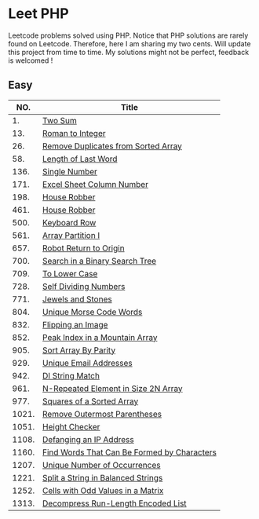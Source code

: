 # Leet PHP
Leetcode problems solved using PHP. Notice that PHP solutions are rarely found on Leetcode. Therefore, here I am sharing my two cents.
Will update this project from time to time. My solutions might not be perfect, feedback is welcomed !

## Easy
| NO. | Title |
|----- | ------------- |
|1.    | [Two Sum](source/easy/twoSum.php) |
|13.   | [Roman to Integer](source/easy/romanToInt.php) |
|26.   | [Remove Duplicates from Sorted Array](source/easy/removeDuplicates.php) |
|58.   | [Length of Last Word](source/easy/lastWordLength.php) |
|136.  | [Single Number](source/easy/singleNumber.php) |
|171.  | [Excel Sheet Column Number](source/easy/excelColNum.php) |
|198.  | [House Robber](source/easy/houseRobber.php) |
|461.  | [House Robber](source/easy/hammingDistance.php) |
|500.  | [Keyboard Row](source/easy/keyboardRow.php) |
|561.  | [Array Partition I](source/easy/arrayPairSum.php) |
|657.  | [Robot Return to Origin](source/easy/judgeCircle.php) |
|700.  | [Search in a Binary Search Tree](source/easy/searchBST.php) |
|709.  | [To Lower Case](source/easy/toLowerCase.php) |
|728.  | [Self Dividing Numbers](source/easy/selfDividingNumbers.php) |
|771.  | [Jewels and Stones](source/easy/numJewelsInStones.php) |
|804.  | [Unique Morse Code Words](source/easy/uniqueMorseCode.php) |
|832.  | [Flipping an Image](source/easy/flipAndInvertImage.php) |
|852.  | [Peak Index in a Mountain Array](source/easy/peakIndexInMountainArray.php) |
|905.  | [Sort Array By Parity](source/easy/sortArrayParity.php) |
|929.  | [Unique Email Addresses](source/easy/numUniqueEmails.php) |
|942.  | [DI String Match](source/easy/diStringMatch.php) |
|961.  | [N-Repeated Element in Size 2N Array](source/easy/repeatedNTimes.php) |
|977.  | [Squares of a Sorted Array](source/easy/sortedSquares.php) |
|1021. | [Remove Outermost Parentheses](source/easy/removeOuterParentheses.php) |
|1051. | [Height Checker](source/easy/heightChecker.php) |
|1108. | [Defanging an IP Address](source/easy/defangIPaddr.php) |
|1160. | [Find Words That Can Be Formed by Characters](source/easy/countCharacters.php) |
|1207. | [Unique Number of Occurrences](source/easy/uniqueOccurrences.php) |
|1221. | [Split a String in Balanced Strings](source/easy/balancedStringSplit.php) |
|1252. | [Cells with Odd Values in a Matrix](source/easy/oddCells.php) |
|1313. | [Decompress Run-Length Encoded List](source/easy/decompressRLElist.php) |